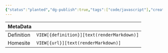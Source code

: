 ```yaml
---
{"status":"planted","dg-publish":true,"tags":["code/javascript"],"creation_date":"2024-05-03 22:22","definition":"Nunjucks is a JavaScript template engine that web developers use to create web applications.","ms-learn-url":"undefined","url":"https://mozilla.github.io/nunjucks/","permalink":"/code/nun-jucks/","dgPassFrontmatter":true}
---
```


| MetaData   |                                            |
| ---------- | ------------------------------------------ |
| Definition | `VIEW[{definition}][text(renderMarkdown)]` |
| Homesite   | `VIEW[{url}][text(renderMarkdown)]`        |


